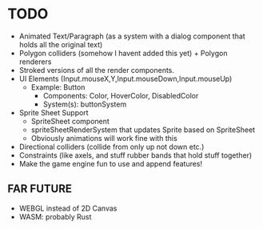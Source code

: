 # TODO

- Animated Text/Paragraph (as a system with a dialog component that holds all the original text)
- Polygon colliders (somehow I havent added this yet) + Polygon renderers
- Stroked versions of all the render components.
- UI Elements (Input.mouseX,Y,Input.mouseDown,Input.mouseUp)
    - Example: Button
        - Components: Color, HoverColor, DisabledColor
        - System(s): buttonSystem
- Sprite Sheet Support
    - SpriteSheet component
    - spriteSheetRenderSystem that updates Sprite based on SpriteSheet
    - Obviously animations will work fine with this
- Directional colliders (collide from only up not down etc.)
- Constraints (like axels, and stuff rubber bands that hold stuff together)
- Make the game engine fun to use and append features!

## FAR FUTURE

- WEBGL instead of 2D Canvas
- WASM: probably Rust
